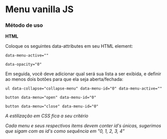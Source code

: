 # Menu vanilla JS

### Método de uso

**HTML**

Coloque os seguintes data-attributes em seu HTML element:

`data-menu-active=""` 

`data-opacity="0"`



Em seguida, você deve adicionar qual será sua lista a ser exibida, e definir ao menos dois botões para que ela seja aberta/fechada:

`ul data-collapse="collapse-menu" data-menu-id="0" data-menu-active=""`

`button data-menu="open" data-menu-id="0"`

`button data-menu="close" data-menu-id="0"`


*A estilização em CSS fica a seu critério*

*Cada menu e seus respectivos items devem conter id's únicas, sugerimos que sigam com as id's como sequência em "0, 1, 2, 3, 4"*